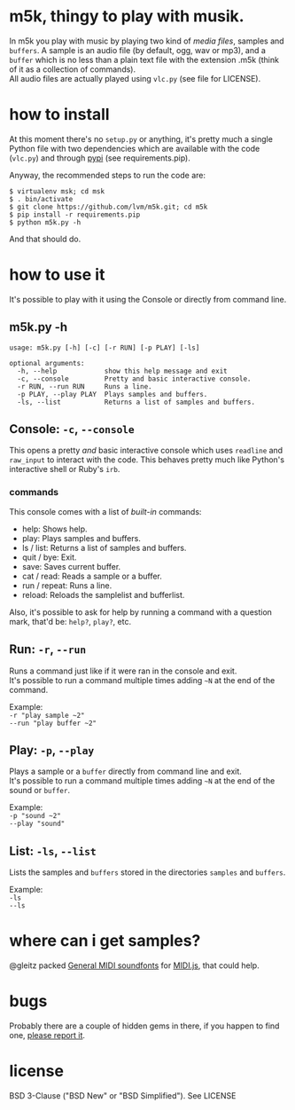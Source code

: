 m5k, thingy to play with musik.
===

In m5k you play with music by playing two kind of *media files*, samples and `buffers`. A sample is an audio file (by default, ogg, wav or mp3), and a `buffer` which is no less than a plain text file with the extension .m5k (think of it as a collection of commands).  
All audio files are actually played using `vlc.py` (see file for LICENSE).  

# how to install

At this moment there's no `setup.py` or anything, it's pretty much a single Python file with two dependencies which are available with the code (`vlc.py`) and through [pypi](http://pypi.python.org) (see requirements.pip).  
  
Anyway, the recommended steps to run the code are:  

```
$ virtualenv msk; cd msk
$ . bin/activate
$ git clone https://github.com/lvm/m5k.git; cd m5k
$ pip install -r requirements.pip
$ python m5k.py -h
```

And that should do.

# how to use it

It's possible to play with it using the Console or directly from command line.

## m5k.py -h

```
usage: m5k.py [-h] [-c] [-r RUN] [-p PLAY] [-ls]

optional arguments:
  -h, --help            show this help message and exit
  -c, --console         Pretty and basic interactive console.
  -r RUN, --run RUN     Runs a line.
  -p PLAY, --play PLAY  Plays samples and buffers.
  -ls, --list           Returns a list of samples and buffers.
```

## Console: `-c`, `--console`

This opens a pretty *and* basic interactive console which uses `readline` and `raw_input` to interact with the code. This behaves pretty much like Python's interactive shell or Ruby's `irb`.

### commands

This console comes with a list of *built-in* commands:

 * help: Shows help.
 * play: Plays samples and buffers.
 * ls / list: Returns a list of samples and buffers.
 * quit / bye: Exit.
 * save: Saves current buffer.
 * cat / read: Reads a sample or a buffer.
 * run / repeat: Runs a line.
 * reload: Reloads the samplelist and bufferlist.

Also, it's possible to ask for help by running a command with a question mark, that'd be: `help?`, `play?`, etc.

## Run: `-r`, `--run`

Runs a command just like if it were ran in the console and exit.  
It's possible to run a command multiple times adding `~N` at the end of the command.

Example:  
    `-r "play sample ~2"`  
    `--run "play buffer ~2"`
    
## Play: `-p`, `--play`

Plays a sample or a `buffer` directly from command line and exit.  
It's possible to run a command multiple times adding `~N` at the end of the sound or `buffer`.

Example:  
    `-p "sound ~2"`  
    `--play "sound"`
    
## List: `-ls`, `--list`

Lists the samples and `buffers` stored in the directories `samples` and `buffers`.  

Example:  
    `-ls`  
    `--ls`

# where can i get samples?

@gleitz packed [General MIDI soundfonts](https://github.com/gleitz/midi-js-soundfonts) for [MIDI.js](https://github.com/mudcube/MIDI.js), that could help.

# bugs

Probably there are a couple of hidden gems in there, if you happen to find one, [please report it](https://github.com/lvm/m5k/issues).

# license

BSD 3-Clause ("BSD New" or "BSD Simplified").
See LICENSE
